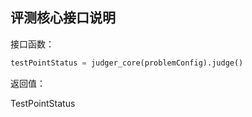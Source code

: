 ## 评测核心接口说明

接口函数：

```py
testPointStatus = judger_core(problemConfig).judge()
```

返回值：

 TestPointStatus

